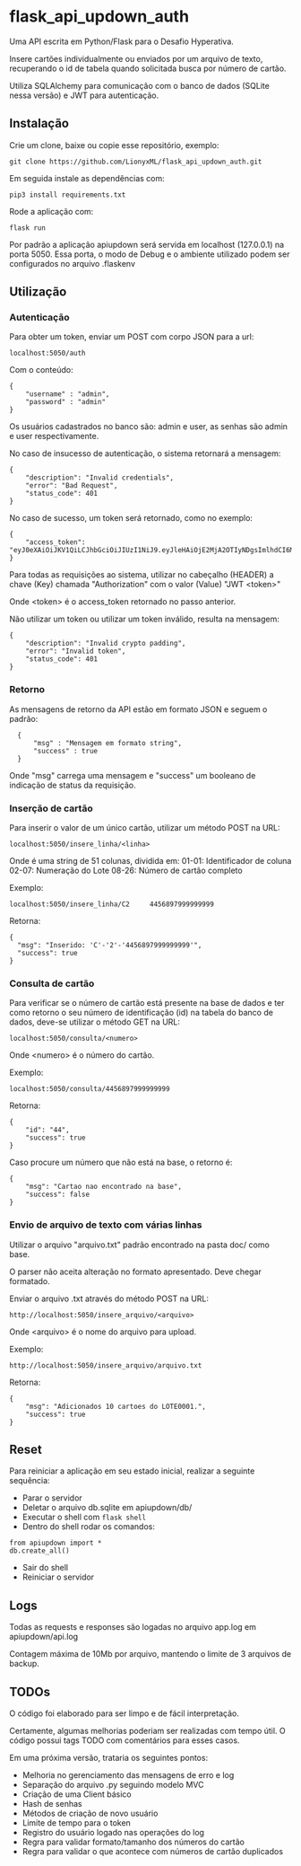 # flask_api_updown_auth

Uma API escrita em Python/Flask para o Desafio Hyperativa.

Insere cartões individualmente ou enviados por um arquivo de texto, recuperando
o id de tabela quando solicitada busca por número de cartão.

Utiliza SQLAlchemy para comunicação com o banco de dados (SQLite nessa versão) e
JWT para autenticação.

## Instalação
Crie um clone, baixe ou copie esse repositório, exemplo:
```
git clone https://github.com/LionyxML/flask_api_updown_auth.git
```

Em seguida instale as dependências com:
```
pip3 install requirements.txt
```

Rode a aplicação com:
```
flask run
```

Por padrão a aplicação apiupdown será servida em localhost (127.0.0.1) na porta
5050. Essa porta, o modo de Debug e o ambiente utilizado podem ser configurados
no arquivo .flaskenv


## Utilização
### Autenticação
Para obter um token, enviar um POST com corpo JSON para a url:
```
localhost:5050/auth
```

Com o conteúdo:
```
{
	"username" : "admin",
	"password" : "admin"
}
```

Os usuários cadastrados no banco são: admin e user, as senhas são admin e user
respectivamente.

No caso de insucesso de autenticação, o sistema retornará a mensagem:
```
{
    "description": "Invalid credentials",
    "error": "Bad Request",
    "status_code": 401
}
```

No caso de sucesso, um token será retornado, como no exemplo:
```
{
    "access_token": "eyJ0eXAiOiJKV1QiLCJhbGciOiJIUzI1NiJ9.eyJleHAiOjE2MjA2OTIyNDgsImlhdCI6MTYyMDY5MTk0OCwibmJmIjoxNjIwNjkxOTQ4LCJpZGVudGl0eSI6MX0.SiUhq4P939Wlai8xZ7IYgiuE6tdJ322_dMHSAvEuoto"
}
```

Para todas as requisições ao sistema, utilizar no cabeçalho (HEADER) a chave
(Key) chamada "Authorization" com o valor (Value) "JWT \<token\>"

Onde \<token\> é o access_token retornado no passo anterior.

Não utilizar um token ou utilizar um token inválido, resulta na mensagem:
```
{
    "description": "Invalid crypto padding",
    "error": "Invalid token",
    "status_code": 401
}
```


### Retorno
As mensagens de retorno da API estão em formato JSON e seguem o padrão:
```
  {
      "msg" : "Mensagem em formato string",
      "success" : true
  }
```
Onde "msg" carrega uma mensagem e "success" um booleano de indicação de status
da requisição.

### Inserção de cartão
Para inserir o valor de um único cartão, utilizar um método POST na URL:
```
localhost:5050/insere_linha/<linha>
```

Onde <linha> é uma string de 51 colunas, dividida em:
01-01: Identificador de coluna
02-07: Numeração do Lote
08-26: Número de cartão completo

Exemplo:
```
localhost:5050/insere_linha/C2     4456897999999999
```

Retorna:
```
{
  "msg": "Inserido: 'C'-'2'-'4456897999999999'",
  "success": true
}
```

### Consulta de cartão
Para verificar se o número de cartão está presente na base de dados e ter como
retorno o seu número de identificação (id) na tabela do banco de dados, deve-se
utilizar o método GET na URL:

```
localhost:5050/consulta/<numero>
```

Onde \<numero\> é o número do cartão.

Exemplo:
```
localhost:5050/consulta/4456897999999999
```

Retorna:
```
{
    "id": "44",
    "success": true
}
```

Caso procure um número que não está na base, o retorno é:
```
{
    "msg": "Cartao nao encontrado na base",
    "success": false
}
```


### Envio de arquivo de texto com várias linhas
Utilizar o arquivo "arquivo.txt" padrão encontrado na pasta doc/ como base.

O parser não aceita alteração no formato apresentado. Deve chegar formatado.

Enviar o arquivo .txt através do método POST na URL:
```
http://localhost:5050/insere_arquivo/<arquivo>
```
Onde \<arquivo\> é o nome do arquivo para upload.

Exemplo:
```
http://localhost:5050/insere_arquivo/arquivo.txt
```

Retorna:
```
{
    "msg": "Adicionados 10 cartoes do LOTE0001.",
    "success": true
}
```

## Reset
Para reiniciar a aplicação em seu estado inicial, realizar a seguinte sequência:
- Parar o servidor
- Deletar o arquivo db.sqlite em apiupdown/db/
- Executar o shell com ```flask shell```
- Dentro do shell rodar os comandos:
```
from apiupdown import *
db.create_all()
```
- Sair do shell
- Reiniciar o servidor

## Logs
Todas as requests e responses são logadas no arquivo app.log em apiupdown/api.log

Contagem máxima de 10Mb por arquivo, mantendo o limite de 3 arquivos de backup.

## TODOs
O código foi elaborado para ser limpo e de fácil interpretação.

Certamente, algumas melhorias poderiam ser realizadas com tempo útil. O código
possui tags TODO com comentários para esses casos.

Em uma próxima versão, trataria os seguintes pontos:
- Melhoria no gerenciamento das mensagens de erro e log
- Separação do arquivo .py seguindo modelo MVC
- Criação de uma Client básico
- Hash de senhas
- Métodos de criação de novo usuário
- Limite de tempo para o token
- Registro do usuário logado nas operações do log
- Regra para validar formato/tamanho dos números do cartão
- Regra para validar o que acontece com números de cartão duplicados
